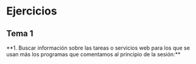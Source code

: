 <H1>Ejercicios</H1>

<H2>Tema 1</H2>
**1. Buscar información sobre las tareas o servicios web para los que se usan más los programas que comentamos al
principio de la sesión:**